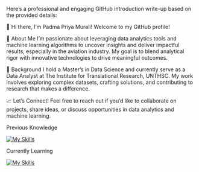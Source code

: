 
Here’s a professional and engaging GitHub introduction write-up based on the provided details:

👋 Hi there, I’m Padma Priya Murali!
Welcome to my GitHub profile!

👀 About Me
I’m passionate about leveraging data analytics tools and machine learning algorithms to uncover insights and deliver impactful results, especially in the aviation industry. My goal is to blend analytical rigor with innovative technologies to drive meaningful outcomes.

🌱 Background
I hold a Master’s in Data Science and currently serve as a Data Analyst at The Institute for Translational Research, UNTHSC. My work involves exploring complex datasets, crafting solutions, and contributing to research that makes a difference.

📈 Let’s Connect!
Feel free to reach out if you’d like to collaborate on projects, share ideas, or discuss opportunities in data analytics and machine learning.

Previous Knowledge


[![My Skills](https://skillicons.dev/icons?i=py,pytorch,sqlite,aws)](https://skillicons.dev)

Currently Learning 


[![My Skills](https://skillicons.dev/icons?i=html,css)](https://skillicons.dev)

<!---
PriyaMurali16/PriyaMurali16 is a ✨ special ✨ repository because its `README.md` (this file) appears on your GitHub profile.
You can click the Preview link to take a look at your changes.
--->

